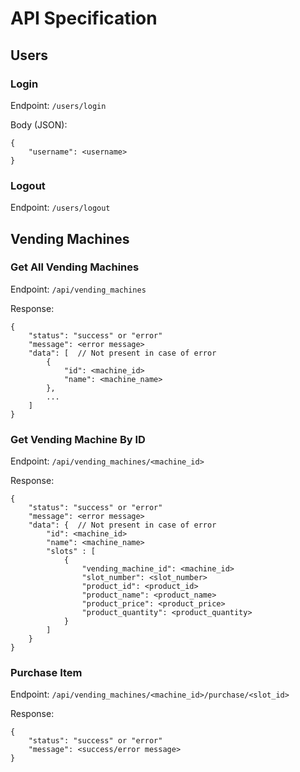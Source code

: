 # API Specification

## Users

### Login

Endpoint: `/users/login`

Body (JSON):
```
{
    "username": <username>
}
```

### Logout

Endpoint: `/users/logout`


## Vending Machines

### Get All Vending Machines

Endpoint: `/api/vending_machines`

Response:
```
{
    "status": "success" or "error"
    "message": <error message>
    "data": [  // Not present in case of error
        {
            "id": <machine_id>
            "name": <machine_name>
        },
        ...
    ]
}
```

### Get Vending Machine By ID

Endpoint: `/api/vending_machines/<machine_id>`

Response:
```
{
    "status": "success" or "error"
    "message": <error message>
    "data": {  // Not present in case of error
        "id": <machine_id>
        "name": <machine_name>
        "slots" : [
            {
                "vending_machine_id": <machine_id>
                "slot_number": <slot_number>
                "product_id": <product_id>
                "product_name": <product_name>
                "product_price": <product_price>
                "product_quantity": <product_quantity>
            }
        ]
    }
}
```

### Purchase Item

Endpoint: `/api/vending_machines/<machine_id>/purchase/<slot_id>`

Response:
```
{
    "status": "success" or "error"
    "message": <success/error message>
}
```